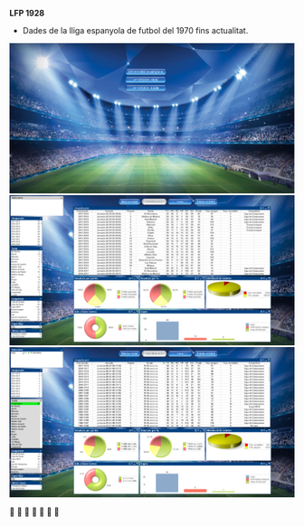 <B>LFP 1928</B>

* Dades de la lliga espanyola de futbol del 1970 fins actualitat.

![](images/LFP_1928(Menu).PNG)
![](images/LFP_1928(Classificacions_1).PNG)
![](images/LFP_1928(Classificacions_2).PNG)

:construction: :construction: :construction: :eyes: :construction: :construction: :construction:
